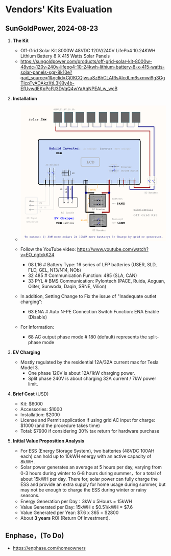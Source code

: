 # Vendors' Kits Evaluation

## SunGoldPower, 2024-08-23

1. **The Kit**
   - Off-Grid Solar Kit 8000W 48VDC 120V/240V LifePo4 10.24KWH Lithium Battery 8 X 415 Watts Solar Panels
   - https://sungoldpower.com/products/off-grid-solar-kit-8000w-48vdc-120v-240v-lifepo4-10-24kwh-lithium-battery-8-x-415-watts-solar-panels-sgr-8k10e?gad_source=1&gclid=Cj0KCQjwsuSzBhCLARIsAIcdLm6sxmwi9g3GgTIcpTyADAkzXtL3KBy4b-EfUvwdEKpPcPJ3DVqQ4wYaAqNPEALw_wcB

2. **Installation**
   - ![System Diagram](./kit_evaluation_sungoldpower.png)

   - Follow the YouTube video: https://www.youtube.com/watch?v=EO_ngtckK24
     - 08 L16   # Battery Type: 16 series of LFP batteries (USER, SLD, FLD, GEL, N13/N14, NOb)
     - 32 485   # Communication Function: 485 (SLA, CAN)
     - 33 PYL   # BMS Communication: Pylontech (PACE, Ruida, Aoguan, Oliter, Sunwoda, Daqin, SRNE, Vilion)

   - In addition, Setting Change to Fix the issue of "Inadequate outlet charging”: 
     - 63 ENA # Auto N-PE Connection Switch Function: ENA Enable (Disable)

   - For Information:
     - 68 AC output phase mode # 180 (default) represents the split-phase mode
   
3. **EV Charging**
   - Mostly regulated by the residential 12A/32A current max for Tesla Model 3.
     - One phase 120V is about 12A/1kW charging power.
     - Split phase 240V is about charging 32A current / 7kW power limit.

4. **Brief Cost** (USD)
   - Kit: $6000
   - Accessories: $1000
   - Installation: $2000
   - License and Permit application if using grid AC input for charge: $1000 (and the procedure takes time)  
   - Total: $7900 if considering 30% tax return for hardware purchase

5. **Initial Value Proposition Analysis**
   - For ESS (Energy Storage System), two batteries (48VDC 100AH each) can hold up to 10kWH energy with an active capacity of 8kWH.
   - Solar power generates an average at 5 hours per day, varying from 0-3 hours during winter to 6-8 hours during summer，for a total of about 15kWH per day. There for, solar power can fully charge the ESS and provide an extra supply for home usage during summer, but may not be enough to charge the ESS during winter or rainy seasons.
   - Energy Generation per Day：3kW x 5Hours = 15kWH
   - Value Generated per Day: 15kWH x $0.51/kWH = $7.6
   - Value Generated per Year: $7.6 x 365 = $2800
   - About **3 years** ROI (Return Of Investment).

## Enphase，(To Do)  

- https://enphase.com/homeowners
